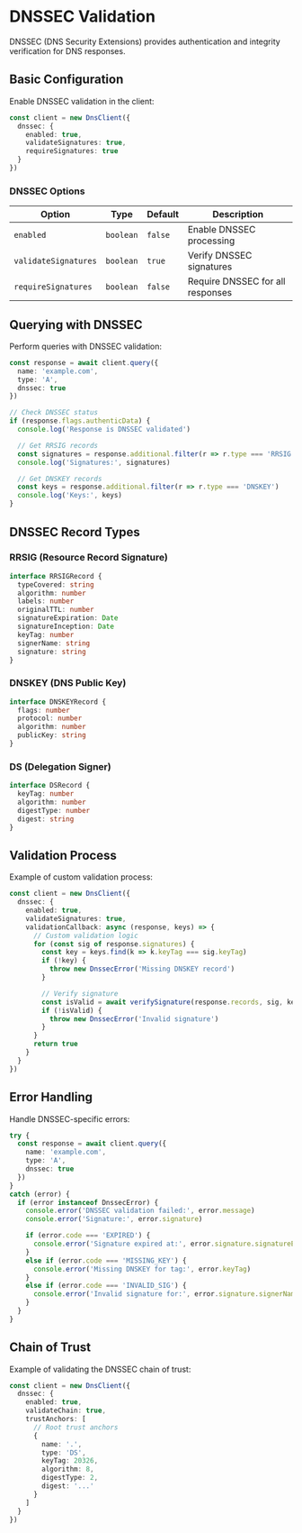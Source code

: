# DNSSEC Validation

DNSSEC (DNS Security Extensions) provides authentication and integrity verification for DNS responses.

## Basic Configuration

Enable DNSSEC validation in the client:

```ts
const client = new DnsClient({
  dnssec: {
    enabled: true,
    validateSignatures: true,
    requireSignatures: true
  }
})
```

### DNSSEC Options

| Option | Type | Default | Description |
|--------|------|---------|-------------|
| `enabled` | `boolean` | `false` | Enable DNSSEC processing |
| `validateSignatures` | `boolean` | `true` | Verify DNSSEC signatures |
| `requireSignatures` | `boolean` | `false` | Require DNSSEC for all responses |

## Querying with DNSSEC

Perform queries with DNSSEC validation:

```ts
const response = await client.query({
  name: 'example.com',
  type: 'A',
  dnssec: true
})

// Check DNSSEC status
if (response.flags.authenticData) {
  console.log('Response is DNSSEC validated')

  // Get RRSIG records
  const signatures = response.additional.filter(r => r.type === 'RRSIG')
  console.log('Signatures:', signatures)

  // Get DNSKEY records
  const keys = response.additional.filter(r => r.type === 'DNSKEY')
  console.log('Keys:', keys)
}
```

## DNSSEC Record Types

### RRSIG (Resource Record Signature)

```ts
interface RRSIGRecord {
  typeCovered: string
  algorithm: number
  labels: number
  originalTTL: number
  signatureExpiration: Date
  signatureInception: Date
  keyTag: number
  signerName: string
  signature: string
}
```

### DNSKEY (DNS Public Key)

```ts
interface DNSKEYRecord {
  flags: number
  protocol: number
  algorithm: number
  publicKey: string
}
```

### DS (Delegation Signer)

```ts
interface DSRecord {
  keyTag: number
  algorithm: number
  digestType: number
  digest: string
}
```

## Validation Process

Example of custom validation process:

```ts
const client = new DnsClient({
  dnssec: {
    enabled: true,
    validateSignatures: true,
    validationCallback: async (response, keys) => {
      // Custom validation logic
      for (const sig of response.signatures) {
        const key = keys.find(k => k.keyTag === sig.keyTag)
        if (!key) {
          throw new DnssecError('Missing DNSKEY record')
        }

        // Verify signature
        const isValid = await verifySignature(response.records, sig, key)
        if (!isValid) {
          throw new DnssecError('Invalid signature')
        }
      }
      return true
    }
  }
})
```

## Error Handling

Handle DNSSEC-specific errors:

```ts
try {
  const response = await client.query({
    name: 'example.com',
    type: 'A',
    dnssec: true
  })
}
catch (error) {
  if (error instanceof DnssecError) {
    console.error('DNSSEC validation failed:', error.message)
    console.error('Signature:', error.signature)

    if (error.code === 'EXPIRED') {
      console.error('Signature expired at:', error.signature.signatureExpiration)
    }
    else if (error.code === 'MISSING_KEY') {
      console.error('Missing DNSKEY for tag:', error.keyTag)
    }
    else if (error.code === 'INVALID_SIG') {
      console.error('Invalid signature for:', error.signature.signerName)
    }
  }
}
```

## Chain of Trust

Example of validating the DNSSEC chain of trust:

```ts
const client = new DnsClient({
  dnssec: {
    enabled: true,
    validateChain: true,
    trustAnchors: [
      // Root trust anchors
      {
        name: '.',
        type: 'DS',
        keyTag: 20326,
        algorithm: 8,
        digestType: 2,
        digest: '...'
      }
    ]
  }
})
```

